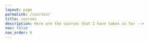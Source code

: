 ```yaml
---
layout: page
permalink: /courses/
title: courses
description: Here are the courses that I have taken so far -->
nav: false
nav_order: 6
---
```

